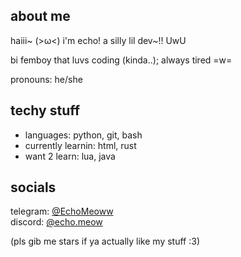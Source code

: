 ## about me
haiii~ (>ω<) i'm echo! a silly lil dev~!! UwU

bi femboy that luvs coding (kinda..); always tired =w= 

pronouns: he/she 

## techy stuff
- languages: python, git, bash
- currently learnin: html, rust
- want 2 learn: lua, java

## socials

telegram: [@EchoMeoww](https://t.me/EchoMeoww)  
discord: [@echo.meow](https://discord.com/users/1182342941512060938)


(pls gib me stars if ya actually like my stuff :3)
